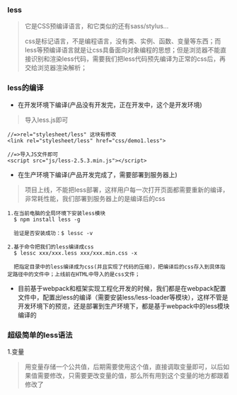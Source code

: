 ### less
> 它是CSS预编译语言，和它类似的还有sass/stylus...
>
> css是标记语言，不是编程语言，没有类、实例、函数、变量等东西；而less等预编译语言就是让css具备面向对象编程的思想；但是浏览器不能直接识别和渲染less代码，需要我们把less代码预先编译为正常的css后，再交给浏览器渲染解析；

### less的编译
- 在开发环境下编译(产品没有开发完，正在开发中，这个是开发环境)
> 导入less.js即可
```
//=>rel="stylesheet/less" 这块有修改
<link rel="stylesheet/less" href="css/demo1.less">

//=>导入JS文件即可
<script src="js/less-2.5.3.min.js"></script>
```

- 在生产环境下编译(产品开发完成了，需要部署到服务器上)
> 项目上线，不能把less部署，这样用户每一次打开页面都需要重新的编译，非常耗性能，我们部署到服务器上的是编译后的css
```
1.在当前电脑的全局环境下安装less模块
  $ npm install less -g

  验证是否安装成功：$ lessc -v

2.基于命令把我们的less编译成css
  $ lessc xxx/xxx.less xxx/xxx.min.css -x

  把指定目录中的less编译成为css(并且实现了代码的压缩)，把编译后的css存入到具体指定路径中的文件中；上线前在HTML中导入的是css文件；
```

- 目前基于webpack和框架实现工程化开发的时候，我们都是在webpack配置文件中，配置出less的编译（需要安装less/less-loader等模块），这样不管是开发环境下的预览，还是部署到生产环境下，都是基于webpack中的less模块编译的

### 超级简单的less语法
1.变量
> 用变量存储一个公共值，后期需要使用这个值，直接调取变量即可，以后如果值需要修改，只需要更改变量的值，那么所有用到这个变量的地方都跟着修改了











